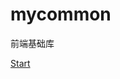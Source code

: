 # mycommon
前端基础库

<a href='http://note.youdao.com/noteshare?id=4d194513d83fcd8d8e3c1b9bb59e7da6&sub=9CC388B738A846CA8D081D00196DBCE8' >Start</a>

